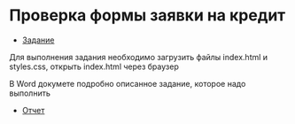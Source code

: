 


# Проверка формы заявки на кредит
- [Задание](https://github.com/ELvovo7/TZ_credit_application_form/blob/main/Задание/Test%20QA.zip)

Для выполнения задания необходимо загрузить файлы index.html и styles.css, открыть index.html через браузер

В Word докумете подробно описанное задание, которое надо выполнить

- [Отчет](https://github.com/ELvovo7/TZ_credit_application_form/blob/main/Отчет/Отчет%20о%20тестировании%20формы%20ЗАЯВКА%20НА%20КРЕДИТ.pdf)
